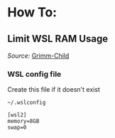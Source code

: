 # How To:
## Limit WSL RAM Usage
*Source:* [Grimm-Child](https://github.com/Grimm-Child/.Matrix)

### WSL config file
Create this file if it doesn't exist

`~/.wslconfig`

```shell
[wsl2]
memory=8GB
swap=0
```
